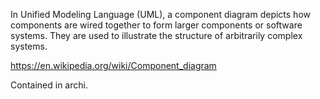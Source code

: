In Unified Modeling Language (UML), a component diagram depicts how components are wired together to form larger components or software systems. They are used to illustrate the structure of arbitrarily complex systems. 

https://en.wikipedia.org/wiki/Component_diagram

Contained in archi.
